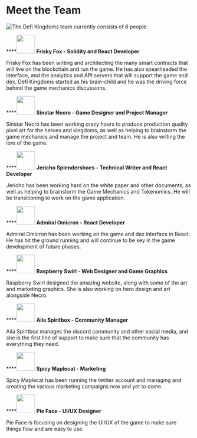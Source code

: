 # Meet the Team

![ The Defi Kingdoms team currently consists of 8 people:](https://dfk-hv.b-cdn.net/website-media/images/team-chart3.png")

\*\*\*\*<img src="https://dfk-hv.b-cdn.net/website-media/images/71ye+qfdz5l._ac_sl1500_-1-.jpg" width="50" height="50" /> **Frisky Fox - Solidity and React Developer**

Frisky Fox has been writing and architecting the many smart contracts that will live on the blockchain and run the game. He has also spearheaded the interface, and the analytics and API servers that will support the game and dex. Defi Kingdoms started as his brain-child and he was the driving force behind the game mechanics discussions.

\*\*\*\*<img src="https://dfk-hv.b-cdn.net/website-media/images/screen-shot-2021-08-01-at-10.44.58-pm.png" width="50" height="50" /> **Sinstar Necro - Game Designer and Project Manager**

Sinstar Necro has been working crazy hours to produce production quality pixel art for the heroes and kingdoms, as well as helping to brainstorm the game mechanics and manage the project and team. He is also writing the lore of the game.

\*\*\*\*<img src="https://dfk-hv.b-cdn.net/website-media/images/screen-shot-2021-08-01-at-10.43.40-pm.png" width="50" height="50" /> **Jericho Splendershoes - Technical Writer and React Developer**

Jericho has been working hard on the white paper and other documents, as well as helping to brainstorm the Game Mechanics and Tokenomics. He will be transitioning to work on the game application.

\*\*\*\*<img src="https://dfk-hv.b-cdn.net/website-media/images/screen-shot-2021-08-01-at-10.44.05-pm.png" width="50" height="50" /> **Admiral Omicron - React Developer**

Admiral Omicron has been working on the game and dex interface in React. He has hit the ground running and will continue to be key in the game development of future phases.

\*\*\*\*<img src="https://dfk-hv.b-cdn.net/website-media/images/screen-shot-2021-08-01-at-10.44.35-pm.png" width="50" height="50" /> **Raspberry Swirl - Web Designer and Game Graphics**

Raspberry Swirl designed the amazing website, along with some of the art and marketing graphics. She is also working on hero design and art alongside Necro.

\*\*\*\*<img src="https://dfk-hv.b-cdn.net/website-media/images/screen-shot-2021-08-01-at-10.45.26-pm.png" width="50" height="50" /> **Aila Spiritbox - Community Manager**

Aila Spiritbox manages the discord community and other social media, and she is the first line of support to make sure that the community has everything they need.

\*\*\*\*<img src="https://dfk-hv.b-cdn.net/website-media/images/spicy-maple-cat.gif" width="50" height="50" /> **Spicy Maplecat - Marketing**

Spicy Maplecat has been running the twitter account and managing and creating the various marketing campaigns now and yet to come.

\*\*\*\*<img src="https://dfk-hv.b-cdn.net/website-media/images/screen-shot-2021-08-01-at-10.44.18-pm.png" width="50" height="50" /> **Pie Face - UI/UX Designer**

Pie Face is focusing on designing the UI/UX of the game to make sure things flow and are easy to use.

